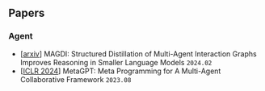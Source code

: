 ##  Papers

### Agent

- \[[arxiv](https://arxiv.org/abs/2402.01620)\] MAGDI: Structured Distillation of Multi-Agent Interaction Graphs Improves Reasoning in Smaller Language Models `2024.02`
- \[[ICLR 2024](https://arxiv.org/pdf/2308.00352v2.pdf)\] MetaGPT: Meta Programming for A Multi-Agent Collaborative Framework `2023.08`

